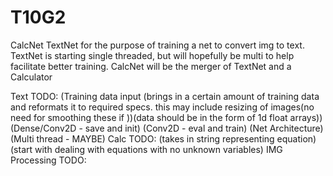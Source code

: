 # T10G2
CalcNet
TextNet for the purpose of training a net to convert img to text. TextNet is starting single threaded, but will hopefully be multi to help facilitate better training.
CalcNet will be the merger of TextNet and a Calculator 

Text TODO:
 (Training data input (brings in a certain amount of training data and reformats it to required specs. this may include resizing of images(no need for smoothing these if ))(data should be in the form of 1d float arrays))
 (Dense/Conv2D - save and init)
 (Conv2D - eval and train)
 (Net Architecture) 
 (Multi thread - MAYBE)
Calc TODO:
 (takes in string representing equation)
 (start with dealing with equations with no unknown variables)
IMG Processing TODO:

